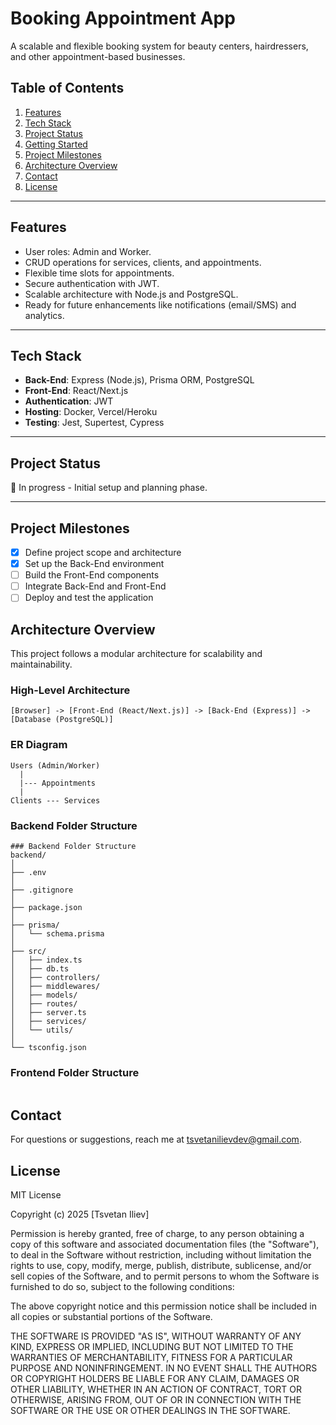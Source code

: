 # Booking Appointment App

A scalable and flexible booking system for beauty centers, hairdressers, and other appointment-based businesses.

## Table of Contents
1. [Features](#features)
2. [Tech Stack](#tech-stack)
3. [Project Status](#project-status)
4. [Getting Started](#getting-started)
5. [Project Milestones](#project-milestones)
6. [Architecture Overview](#architecture-overview)
7. [Contact](#contact)
8. [License](#license)
---

## Features
- User roles: Admin and Worker.
- CRUD operations for services, clients, and appointments.
- Flexible time slots for appointments.
- Secure authentication with JWT.
- Scalable architecture with Node.js and PostgreSQL.
- Ready for future enhancements like notifications (email/SMS) and analytics.

---

## Tech Stack
- **Back-End**: Express (Node.js), Prisma ORM, PostgreSQL
- **Front-End**: React/Next.js
- **Authentication**: JWT
- **Hosting**: Docker, Vercel/Heroku
- **Testing**: Jest, Supertest, Cypress

---

## Project Status
🚧 In progress - Initial setup and planning phase.

---

## Project Milestones
- [x] Define project scope and architecture
- [x] Set up the Back-End environment
- [ ] Build the Front-End components
- [ ] Integrate Back-End and Front-End
- [ ] Deploy and test the application

## Architecture Overview
This project follows a modular architecture for scalability and maintainability.

### High-Level Architecture
```[Browser] -> [Front-End (React/Next.js)] -> [Back-End (Express)] -> [Database (PostgreSQL)]```

### ER Diagram
```
Users (Admin/Worker)
  |
  |--- Appointments
  |
Clients --- Services
```
### Backend Folder Structure
```
### Backend Folder Structure
backend/
│
├── .env
│
├── .gitignore
│
├── package.json
│
├── prisma/
│   └── schema.prisma
│
├── src/
│   ├── index.ts
│   ├── db.ts
│   ├── controllers/
│   ├── middlewares/
│   ├── models/
│   ├── routes/
│   ├── server.ts
│   ├── services/
│   └── utils/
│
└── tsconfig.json
```
### Frontend Folder Structure
```

```
## Contact
For questions or suggestions, reach me at tsvetanilievdev@gmail.com.

## License
MIT License

Copyright (c) 2025 [Tsvetan Iliev]

Permission is hereby granted, free of charge, to any person obtaining a copy
of this software and associated documentation files (the "Software"), to deal
in the Software without restriction, including without limitation the rights
to use, copy, modify, merge, publish, distribute, sublicense, and/or sell
copies of the Software, and to permit persons to whom the Software is
furnished to do so, subject to the following conditions:

The above copyright notice and this permission notice shall be included in all
copies or substantial portions of the Software.

THE SOFTWARE IS PROVIDED "AS IS", WITHOUT WARRANTY OF ANY KIND, EXPRESS OR
IMPLIED, INCLUDING BUT NOT LIMITED TO THE WARRANTIES OF MERCHANTABILITY,
FITNESS FOR A PARTICULAR PURPOSE AND NONINFRINGEMENT. IN NO EVENT SHALL THE
AUTHORS OR COPYRIGHT HOLDERS BE LIABLE FOR ANY CLAIM, DAMAGES OR OTHER
LIABILITY, WHETHER IN AN ACTION OF CONTRACT, TORT OR OTHERWISE, ARISING FROM,
OUT OF OR IN CONNECTION WITH THE SOFTWARE OR THE USE OR OTHER DEALINGS IN THE
SOFTWARE.

